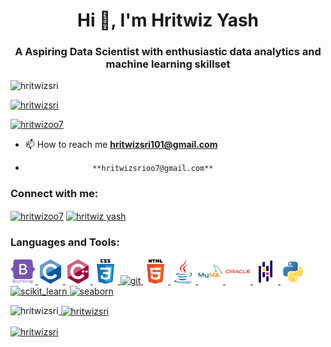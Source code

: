 <h1 align="center">Hi 👋, I'm Hritwiz Yash</h1>
<h3 align="center">A Aspiring Data Scientist with enthusiastic data analytics and machine learning skillset</h3>

<p align="left"> <img src="https://komarev.com/ghpvc/?username=hritwizsri&label=Profile%20views&color=0e75b6&style=flat" alt="hritwizsri" /> </p>

<p align="left"> <a href="https://github.com/ryo-ma/github-profile-trophy"><img src="https://github-profile-trophy.vercel.app/?username=hritwizsri" alt="hritwizsri" /></a> </p>

<p align="left"> <a href="https://twitter.com/hritwizoo7" target="blank"><img src="https://img.shields.io/twitter/follow/hritwizoo7?logo=twitter&style=for-the-badge" alt="hritwizoo7" /></a> </p>

- 📫 How to reach me **hritwizsri101@gmail.com**
-                    **hritwizsrioo7@gmail.com**

<h3 align="left">Connect with me:</h3>
<p align="left">
<a href="https://twitter.com/hritwizoo7" target="blank"><img align="center" src="https://raw.githubusercontent.com/rahuldkjain/github-profile-readme-generator/master/src/images/icons/Social/twitter.svg" alt="hritwizoo7" height="30" width="40" /></a>
<a href="https://www.linkedin.com/in/hritwiz-yash-477407184/" target="blank"><img align="center" src="https://raw.githubusercontent.com/rahuldkjain/github-profile-readme-generator/master/src/images/icons/Social/linked-in-alt.svg" alt="hritwiz yash" height="30" width="40" /></a>
</p>

<h3 align="left">Languages and Tools:</h3>
<p align="left"> <a href="https://getbootstrap.com" target="_blank" rel="noreferrer"> <img src="https://raw.githubusercontent.com/devicons/devicon/master/icons/bootstrap/bootstrap-plain-wordmark.svg" alt="bootstrap" width="40" height="40"/> </a> <a href="https://www.cprogramming.com/" target="_blank" rel="noreferrer"> <img src="https://raw.githubusercontent.com/devicons/devicon/master/icons/c/c-original.svg" alt="c" width="40" height="40"/> </a> <a href="https://www.w3schools.com/cpp/" target="_blank" rel="noreferrer"> <img src="https://raw.githubusercontent.com/devicons/devicon/master/icons/cplusplus/cplusplus-original.svg" alt="cplusplus" width="40" height="40"/> </a> <a href="https://www.w3schools.com/css/" target="_blank" rel="noreferrer"> <img src="https://raw.githubusercontent.com/devicons/devicon/master/icons/css3/css3-original-wordmark.svg" alt="css3" width="40" height="40"/> </a> <a href="https://git-scm.com/" target="_blank" rel="noreferrer"> <img src="https://www.vectorlogo.zone/logos/git-scm/git-scm-icon.svg" alt="git" width="40" height="40"/> </a> <a href="https://www.w3.org/html/" target="_blank" rel="noreferrer"> <img src="https://raw.githubusercontent.com/devicons/devicon/master/icons/html5/html5-original-wordmark.svg" alt="html5" width="40" height="40"/> </a> <a href="https://www.java.com" target="_blank" rel="noreferrer"> <img src="https://raw.githubusercontent.com/devicons/devicon/master/icons/java/java-original.svg" alt="java" width="40" height="40"/> </a> <a href="https://www.mysql.com/" target="_blank" rel="noreferrer"> <img src="https://raw.githubusercontent.com/devicons/devicon/master/icons/mysql/mysql-original-wordmark.svg" alt="mysql" width="40" height="40"/> </a> <a href="https://www.oracle.com/" target="_blank" rel="noreferrer"> <img src="https://raw.githubusercontent.com/devicons/devicon/master/icons/oracle/oracle-original.svg" alt="oracle" width="40" height="40"/> </a> <a href="https://pandas.pydata.org/" target="_blank" rel="noreferrer"> <img src="https://raw.githubusercontent.com/devicons/devicon/2ae2a900d2f041da66e950e4d48052658d850630/icons/pandas/pandas-original.svg" alt="pandas" width="40" height="40"/> </a> <a href="https://www.python.org" target="_blank" rel="noreferrer"> <img src="https://raw.githubusercontent.com/devicons/devicon/master/icons/python/python-original.svg" alt="python" width="40" height="40"/> </a> <a href="https://scikit-learn.org/" target="_blank" rel="noreferrer"> <img src="https://upload.wikimedia.org/wikipedia/commons/0/05/Scikit_learn_logo_small.svg" alt="scikit_learn" width="40" height="40"/> </a> <a href="https://seaborn.pydata.org/" target="_blank" rel="noreferrer"> <img src="https://seaborn.pydata.org/_images/logo-mark-lightbg.svg" alt="seaborn" width="40" height="40"/>  </p>

<p><img align="left" src="https://github-readme-stats.vercel.app/api/top-langs?username=hritwizsri&show_icons=true&locale=en&layout=compact" alt="hritwizsri" /></p>

<p>&nbsp;<img align="center" src="https://github-readme-stats.vercel.app/api?username=hritwizsri&show_icons=true&locale=en" alt="hritwizsri" /></p>

<p><img align="center" src="https://github-readme-streak-stats.herokuapp.com/?user=hritwizsri&" alt="hritwizsri" /></p>
